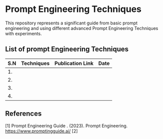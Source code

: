 
# Prompt Engineering Techniques

This repository represents a significant guide from basic prompt engineering and using different advanced Prompt Engineering Techniques with experiments. 

## List of prompt Engineering Techniques
| S.N | Techniques | Publication Link | Date |
| ---- | ---- | ---- | ---- |
| 1. |  |  |  |
| 2. |  |  |  |
| 3. |  |  |  |
| 4. |  |  |  |

## References
[1] Prompt Engineering Guide . (2023). Prompt Engineering. https://www.promptingguide.ai/
[2] 
